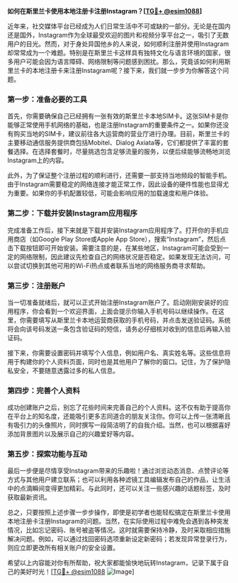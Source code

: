 **如何在斯里兰卡使用本地注册卡注册Instagram？[[TG💪+ @esim1088](https://t.me/s/esim1088)]**

近年来，社交媒体平台已经成为人们日常生活中不可或缺的一部分。无论是在国内还是国外，Instagram作为全球最受欢迎的图片和视频分享平台之一，吸引了无数用户的目光。然而，对于身处异国他乡的人来说，如何顺利注册并使用Instagram却常常成为一个难题。特别是在斯里兰卡这样具有独特文化与语言环境的国家，很多用户可能会因为语言障碍、网络限制等问题感到困扰。那么，究竟该如何利用斯里兰卡的本地注册卡来注册Instagram呢？接下来，我们就一步步为你解答这个问题。

### 第一步：准备必要的工具

首先，你需要确保自己已经拥有一张有效的斯里兰卡本地SIM卡。这张SIM卡是你能够正常使用手机网络的基础，也是注册Instagram的重要条件之一。如果你还没有购买当地的SIM卡，建议前往各大运营商的营业厅进行办理。目前，斯里兰卡的主要移动通信服务提供商包括Mobitel、Dialog Axiata等，它们都提供了丰富的套餐选择。在选择套餐时，尽量挑选包含足够流量的服务，以便后续能够流畅地浏览Instagram上的内容。

此外，为了保证整个注册过程的顺利进行，还需要一部支持当地频段的智能手机。由于Instagram需要稳定的网络连接才能正常工作，因此设备的硬件性能也显得尤为重要。如果你的手机配置较低，可能会影响应用的加载速度和用户体验。

### 第二步：下载并安装Instagram应用程序

完成准备工作后，接下来就是下载并安装Instagram应用程序了。打开你的手机应用商店（如Google Play Store或Apple App Store），搜索“Instagram”，然后点击下载按钮即可开始安装。需要注意的是，在某些地区，Instagram可能会受到一定的网络限制，因此建议先检查自己的网络状况是否稳定。如果发现无法访问，可以尝试切换到其他可用的Wi-Fi热点或者联系当地的网络服务商寻求帮助。

### 第三步：注册账户

当一切准备就绪后，就可以正式开始注册Instagram账户了。启动刚刚安装好的应用程序，你会看到一个欢迎界面，上面会提示你输入手机号码以继续操作。在这里，你需要填写从斯里兰卡本地运营商获取的手机号码，并点击发送验证码。系统将会向该号码发送一条包含验证码的短信，请务必仔细核对收到的信息后再输入验证码。

接下来，你需要设置密码并填写个人信息，例如用户名、真实姓名等。这些信息将用于构建你的个人资料页面，同时也是其他用户了解你的窗口。记住，为了保护隐私安全，不要随意透露过多的私人信息。

### 第四步：完善个人资料

成功创建账户之后，别忘了花些时间来完善自己的个人资料。这不仅有助于提高你在平台上的知名度，还能吸引更多志同道合的朋友关注你。你可以上传一张清晰且有吸引力的头像照片，同时撰写一段简洁明了的自我介绍。当然，也可以根据喜好添加背景图片以及展示自己的兴趣爱好等内容。

### 第五步：探索功能与互动

最后一步便是尽情享受Instagram带来的乐趣啦！通过浏览动态消息、点赞评论等方式与其他用户建立联系；也可以利用各种滤镜工具编辑发布自己的作品，让生活中的点滴瞬间变得更加精彩。与此同时，还可以关注一些感兴趣的话题标签，及时获取最新资讯。

总之，只要按照上述步骤一步步操作，即使是初学者也能轻松搞定在斯里兰卡使用本地注册卡注册Instagram的问题。当然，在实际使用过程中难免会遇到各种突发情况，比如忘记密码、账号被盗等情况。这时就需要保持冷静，及时采取相应措施解决问题。例如，可以通过找回密码选项重新设定新密码；若发现异常登录行为，则应立即更改所有相关账户的安全设置。

希望以上内容能对你有所帮助，祝大家都能愉快地玩转Instagram，记录下属于自己的美好时光！[[TG💪+ @esim1088](https://t.me/s/esim1088) ![Image](https://i.postimg.cc/4NQfJmqS/Snipaste-2025-05-13-00-14-12.png)]